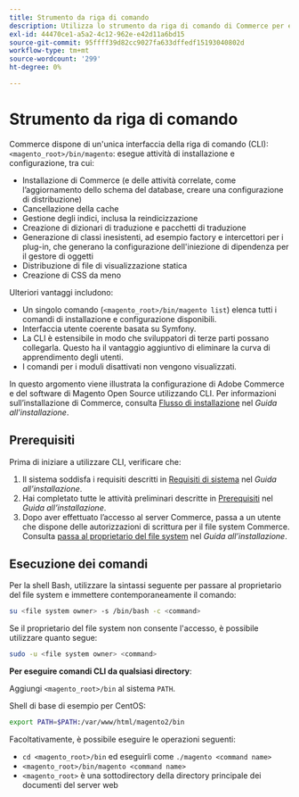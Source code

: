 ```yaml
---
title: Strumento da riga di comando
description: Utilizza lo strumento da riga di comando di Commerce per eseguire le attività di installazione e configurazione.
exl-id: 44470ce1-a5a2-4c12-962e-e42d11a6bd15
source-git-commit: 95ffff39d82cc9027fa633dffedf15193040802d
workflow-type: tm+mt
source-wordcount: '299'
ht-degree: 0%

---
```


# Strumento da riga di comando

Commerce dispone di un&#39;unica interfaccia della riga di comando (CLI):`<magento_root>/bin/magento`: esegue attività di installazione e configurazione, tra cui:

- Installazione di Commerce (e delle attività correlate, come l’aggiornamento dello schema del database, creare una configurazione di distribuzione)
- Cancellazione della cache
- Gestione degli indici, inclusa la reindicizzazione
- Creazione di dizionari di traduzione e pacchetti di traduzione
- Generazione di classi inesistenti, ad esempio factory e intercettori per i plug-in, che generano la configurazione dell&#39;iniezione di dipendenza per il gestore di oggetti
- Distribuzione di file di visualizzazione statica
- Creazione di CSS da meno

Ulteriori vantaggi includono:

- Un singolo comando (`<magento_root>/bin/magento list`) elenca tutti i comandi di installazione e configurazione disponibili.
- Interfaccia utente coerente basata su Symfony.
- La CLI è estensibile in modo che sviluppatori di terze parti possano collegarla. Questo ha il vantaggio aggiuntivo di eliminare la curva di apprendimento degli utenti.
- I comandi per i moduli disattivati non vengono visualizzati.

In questo argomento viene illustrata la configurazione di Adobe Commerce e del software di Magento Open Source utilizzando CLI. Per informazioni sull’installazione di Commerce, consulta [Flusso di installazione](../../installation/overview.md) nel _Guida all’installazione_.

## Prerequisiti

Prima di iniziare a utilizzare CLI, verificare che:

1. Il sistema soddisfa i requisiti descritti in [Requisiti di sistema](../../installation/system-requirements.md) nel _Guida all’installazione_.
1. Hai completato tutte le attività preliminari descritte in [Prerequisiti](../../installation/prerequisites/overview.md) nel _Guida all’installazione_.
1. Dopo aver effettuato l’accesso al server Commerce, passa a un utente che dispone delle autorizzazioni di scrittura per il file system Commerce. Consulta [passa al proprietario del file system](../../installation/prerequisites/file-system/overview.md) nel _Guida all’installazione_.

## Esecuzione dei comandi

Per la shell Bash, utilizzare la sintassi seguente per passare al proprietario del file system e immettere contemporaneamente il comando:

```bash
su <file system owner> -s /bin/bash -c <command>
```

Se il proprietario del file system non consente l&#39;accesso, è possibile utilizzare quanto segue:

```bash
sudo -u <file system owner> <command>
```

**Per eseguire comandi CLI da qualsiasi directory**:

Aggiungi `<magento_root>/bin` al sistema `PATH`.

Shell di base di esempio per CentOS:

```bash
export PATH=$PATH:/var/www/html/magento2/bin
```

Facoltativamente, è possibile eseguire le operazioni seguenti:

- `cd <magento_root>/bin` ed eseguirli come `./magento <command name>`
- `<magento_root>/bin/magento <command name>`
- `<magento_root>` è una sottodirectory della directory principale dei documenti del server web
